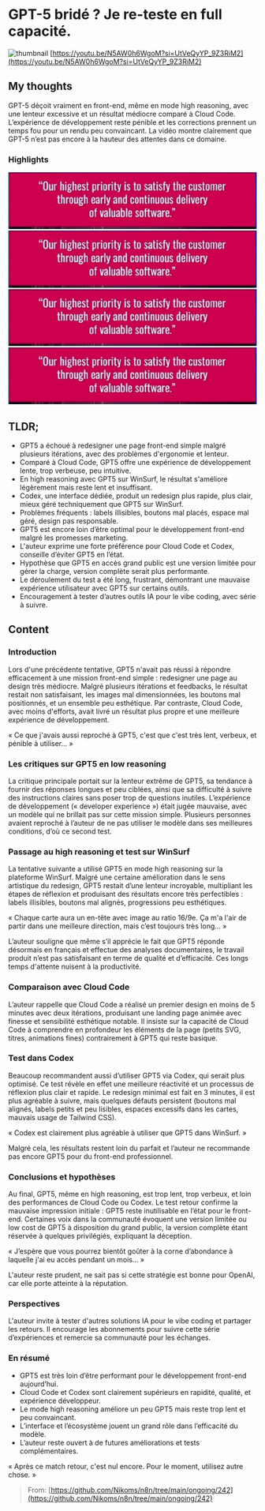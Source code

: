 # GPT-5 bridé ? Je re-teste en full capacité.
![thumbnail](https://i.ytimg.com/vi/N5AW0h6WgoM/maxresdefault.jpg)
[https://youtu.be/N5AW0h6WgoM?si=UtVeQyYP_9Z3RiM2](https://youtu.be/N5AW0h6WgoM?si=UtVeQyYP_9Z3RiM2)

## My thoughts

GPT-5 déçoit vraiment en front-end, même en mode high reasoning, avec une lenteur excessive et un résultat médiocre comparé à Cloud Code. L’expérience de développement reste pénible et les corrections prennent un temps fou pour un rendu peu convaincant. La vidéo montre clairement que GPT-5 n’est pas encore à la hauteur des attentes dans ce domaine.
### Highlights

![2025-08-15T01:37:40.860+02:00.jpg](https://github.com/Nikoms/n8n/blob/main/ongoing/242/photos/2025-08-15T01:37:40.860%2B02:00.jpg)
![2025-08-15T01:38:04.618+02:00.jpg](https://github.com/Nikoms/n8n/blob/main/ongoing/242/photos/2025-08-15T01:38:04.618%2B02:00.jpg)
![2025-08-15T01:38:35.767+02:00.jpg](https://github.com/Nikoms/n8n/blob/main/ongoing/242/photos/2025-08-15T01:38:35.767%2B02:00.jpg)
![2025-08-15T01:40:31.337+02:00-Youpiiiiie.jpg](https://github.com/Nikoms/n8n/blob/main/ongoing/242/photos/2025-08-15T01:40:31.337%2B02:00-Youpiiiiie.jpg)

## TLDR;
- GPT5 a échoué à redesigner une page front-end simple malgré plusieurs itérations, avec des problèmes d'ergonomie et lenteur.
- Comparé à Cloud Code, GPT5 offre une expérience de développement lente, trop verbeuse, peu intuitive.
- En high reasoning avec GPT5 sur WinSurf, le résultat s'améliore légèrement mais reste lent et insuffisant.
- Codex, une interface dédiée, produit un redesign plus rapide, plus clair, mieux géré techniquement que GPT5 sur WinSurf.
- Problèmes fréquents : labels illisibles, boutons mal placés, espace mal géré, design pas responsable.
- GPT5 est encore loin d’être optimal pour le développement front-end malgré les promesses marketing.
- L'auteur exprime une forte préférence pour Cloud Code et Codex, conseille d’éviter GPT5 en l’état.
- Hypothèse que GPT5 en accès grand public est une version limitée pour gérer la charge, version complète serait plus performante.
- Le déroulement du test a été long, frustrant, démontrant une mauvaise expérience utilisateur avec GPT5 sur certains outils.
- Encouragement à tester d’autres outils IA pour le vibe coding, avec série à suivre.



## Content

### Introduction
Lors d'une précédente tentative, GPT5 n'avait pas réussi à répondre efficacement à une mission front-end simple : redesigner une page au design très médiocre. Malgré plusieurs itérations et feedbacks, le résultat restait non satisfaisant, les images mal dimensionnées, les boutons mal positionnés, et un ensemble peu esthétique. Par contraste, Cloud Code, avec moins d'efforts, avait livré un résultat plus propre et une meilleure expérience de développement. 

« Ce que j'avais aussi reproché à GPT5, c'est que c'est très lent, verbeux, et pénible à utiliser... »

### Les critiques sur GPT5 en low reasoning
La critique principale portait sur la lenteur extrême de GPT5, sa tendance à fournir des réponses longues et peu ciblées, ainsi que sa difficulté à suivre des instructions claires sans poser trop de questions inutiles. L’expérience de développement (« developer experience ») était jugée mauvaise, avec un modèle qui ne brillait pas sur cette mission simple. Plusieurs personnes avaient reproché à l’auteur de ne pas utiliser le modèle dans ses meilleures conditions, d’où ce second test.

### Passage au high reasoning et test sur WinSurf
La tentative suivante a utilisé GPT5 en mode high reasoning sur la plateforme WinSurf. Malgré une certaine amélioration dans le sens artistique du redesign, GPT5 restait d’une lenteur incroyable, multipliant les étapes de réflexion et produisant des résultats encore très perfectibles : labels illisibles, boutons mal alignés, progressions peu esthétiques. 

« Chaque carte aura un en-tête avec image au ratio 16/9e. Ça m'a l'air de partir dans une meilleure direction, mais c’est toujours très long... »

L’auteur souligne que même s’il apprécie le fait que GPT5 réponde désormais en français et effectue des analyses documentaires, le travail produit n’est pas satisfaisant en terme de qualité et d’efficacité. Ces longs temps d'attente nuisent à la productivité.

### Comparaison avec Cloud Code
L’auteur rappelle que Cloud Code a réalisé un premier design en moins de 5 minutes avec deux itérations, produisant une landing page animée avec finesse et sensibilité esthétique notable. Il insiste sur la capacité de Cloud Code à comprendre en profondeur les éléments de la page (petits SVG, titres, animations fines) contrairement à GPT5 qui reste basique.

### Test dans Codex
Beaucoup recommandent aussi d’utiliser GPT5 via Codex, qui serait plus optimisé. Ce test révèle en effet une meilleure réactivité et un processus de réflexion plus clair et rapide. Le redesign minimal est fait en 3 minutes, il est plus agréable à suivre, mais quelques défauts persistent (boutons mal alignés, labels petits et peu lisibles, espaces excessifs dans les cartes, mauvais usage de Tailwind CSS). 

« Codex est clairement plus agréable à utiliser que GPT5 dans WinSurf. »

Malgré cela, les résultats restent loin du parfait et l’auteur ne recommande pas encore GPT5 pour du front-end professionnel.

### Conclusions et hypothèses
Au final, GPT5, même en high reasoning, est trop lent, trop verbeux, et loin des performances de Cloud Code ou Codex. Le test retour confirme la mauvaise impression initiale : GPT5 reste inutilisable en l’état pour le front-end. Certaines voix dans la communauté évoquent une version limitée ou low cost de GPT5 à disposition du grand public, la version complète étant réservée à quelques privilégiés, expliquant la déception. 

« J’espère que vous pourrez bientôt goûter à la corne d’abondance à laquelle j'ai eu accès pendant un mois... »

L'auteur reste prudent, ne sait pas si cette stratégie est bonne pour OpenAI, car elle porte atteinte à la réputation.

### Perspectives
L'auteur invite à tester d'autres solutions IA pour le vibe coding et partager les retours. Il encourage les abonnements pour suivre cette série d’expériences et remercie sa communauté pour les échanges.

### En résumé
- GPT5 est très loin d’être performant pour le développement front-end aujourd’hui.
- Cloud Code et Codex sont clairement supérieurs en rapidité, qualité, et expérience développeur.
- Le mode high reasoning améliore un peu GPT5 mais reste trop lent et peu convaincant.
- L’interface et l’écosystème jouent un grand rôle dans l’efficacité du modèle.
- L’auteur reste ouvert à de futures améliorations et tests complémentaires.

« Après ce match retour, c'est nul encore. Pour le moment, utilisez autre chose. »




> From: [https://github.com/Nikoms/n8n/tree/main/ongoing/242](https://github.com/Nikoms/n8n/tree/main/ongoing/242)